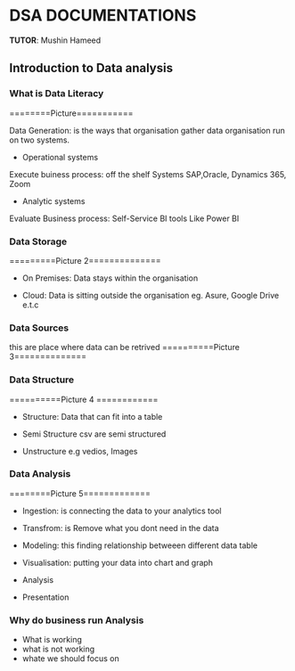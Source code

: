 # DSA DOCUMENTATIONS 
**TUTOR**: Mushin Hameed
## Introduction to Data analysis                      

### What is Data Literacy
========Picture===========

Data Generation: is the ways that organisation gather data
organisation run on two systems. 

- Operational systems

Execute buiness process: off the shelf Systems SAP,Oracle, Dynamics 365, Zoom

- Analytic systems

Evaluate Business process: Self-Service BI tools Like Power BI

### Data Storage
=========Picture 2==============

- On Premises: Data stays within the organisation 

- Cloud: Data is sitting outside the organisation eg. Asure, Google Drive e.t.c

### Data Sources 
this are place where data can be retrived 
==========Picture 3==============

### Data Structure 

==========Picture 4 ============

- Structure: Data that can fit into a table

- Semi Structure csv are semi structured 

- Unstructure e.g vedios, Images 

### Data Analysis 
========Picture 5=============

- Ingestion: is connecting the data to your analytics tool

- Transfrom: is Remove what you dont need in the data 

- Modeling: this finding relationship betweeen different data table 

- Visualisation: putting your data into chart and graph

- Analysis

- Presentation 

### Why do business run Analysis

- What is working
- what is not working
- whate we should focus on 











